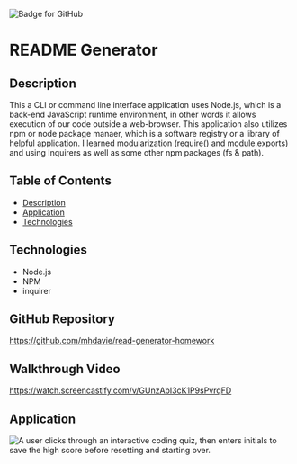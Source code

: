![Badge for GitHub](https://img.shields.io/github/languages/top/mhdavie/read-generator-homework?style=flat&logo=appveyor) 



# README Generator

## Description 

This a CLI or command line interface application uses Node.js, which is a back-end JavaScript runtime environment, in other words it allows execution of our code outside a web-browser. This application also utilizes npm or node package manaer, which is a software registry or a library of helpful application. I learned modularization (require() and module.exports) and using Inquirers as well as some other npm packages (fs & path).


## Table of Contents
* [Description](#description)
* [Application](#application)
* [Technologies](#technologies)



## Technologies 

* Node.js
* NPM
* inquirer

## GitHub Repository
https://github.com/mhdavie/read-generator-homework

## Walkthrough Video

https://watch.screencastify.com/v/GUnzAbI3cK1P9sPvrqFD

## Application 

![A user clicks through an interactive coding quiz, then enters initials to save the high score before resetting and starting over.](assets/walkthroughvideo.gif)